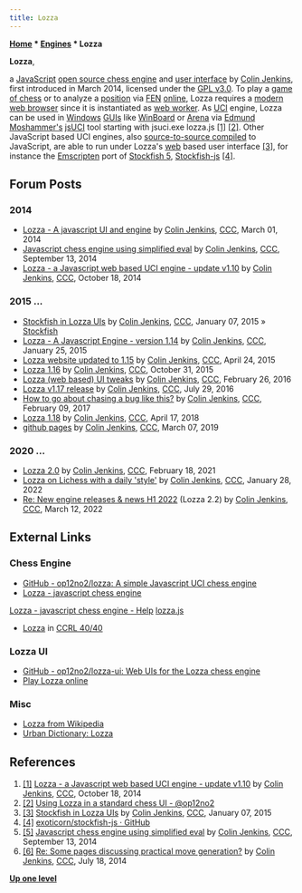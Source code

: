 ```yaml
---
title: Lozza
---
```

**[Home](Home "Home") \* [Engines](Engines "Engines") \* Lozza**


**Lozza**,  

a [JavaScript](JavaScript "JavaScript") [open source chess engine](Category:Open_Source "Category:Open Source") and [user interface](GUI "GUI") by [Colin Jenkins](Colin_Jenkins "Colin Jenkins"), first introduced in March 2014, licensed under the [GPL v3.0](Free_Software_Foundation#GPL "Free Software Foundation"). 
To play a [game of chess](Chess_Game "Chess Game") or to analyze a [position](Chess_Position "Chess Position") via [FEN](Forsyth-Edwards_Notation "Forsyth-Edwards Notation") [online](https://en.wikipedia.org/wiki/Online_and_offline), Lozza requires a [modern](https://en.wikipedia.org/wiki/Web_browser#Standards_support) [web browser](https://en.wikipedia.org/wiki/Web_browser) since it is instantiated as [web worker](https://en.wikipedia.org/wiki/Web_worker). As [UCI](UCI "UCI") engine, Lozza can be used in [Windows](Windows "Windows") [GUIs](GUI "GUI") like [WinBoard](WinBoard "WinBoard") or [Arena](Arena "Arena") via [Edmund Moshammer's](Edmund_Moshammer "Edmund Moshammer") [jsUCI](index.php?title=JSUCI&action=edit&redlink=1 "JSUCI (page does not exist)") tool starting with jsuci.exe lozza.js <a id="cite-note-1" href="#cite-ref-1">[1]</a> <a id="cite-note-2" href="#cite-ref-2">[2]</a>. Other JavaScript based UCI engines, also [source-to-source compiled](https://en.wikipedia.org/wiki/Source-to-source_compiler) to JavaScript, are able to run under Lozza's [web](https://en.wikipedia.org/wiki/Web_application) based user interface <a id="cite-note-3" href="#cite-ref-3">[3]</a>, for instance the [Emscripten](https://en.wikipedia.org/wiki/Emscripten) port of [Stockfish 5](Stockfish "Stockfish"), [Stockfish-js](Stockfish-js "Stockfish-js") <a id="cite-note-4" href="#cite-ref-4">[4]</a>.



## Forum Posts


### 2014


* [Lozza - A javascript UI and engine](http://www.talkchess.com/forum/viewtopic.php?t=51449) by [Colin Jenkins](Colin_Jenkins "Colin Jenkins"), [CCC](CCC "CCC"), March 01, 2014
* [Javascript chess engine using simplified eval](http://www.talkchess.com/forum/viewtopic.php?t=53684) by [Colin Jenkins](Colin_Jenkins "Colin Jenkins"), [CCC](CCC "CCC"), September 13, 2014
* [Lozza - a Javascript web based UCI engine - update v1.10](http://www.talkchess.com/forum/viewtopic.php?t=54082) by [Colin Jenkins](Colin_Jenkins "Colin Jenkins"), [CCC](CCC "CCC"), October 18, 2014


### 2015 ...


* [Stockfish in Lozza UIs](http://www.talkchess.com/forum/viewtopic.php?t=54891) by [Colin Jenkins](Colin_Jenkins "Colin Jenkins"), [CCC](CCC "CCC"), January 07, 2015 » [Stockfish](Stockfish "Stockfish")
* [Lozza - A Javascript Engine - version 1.14](http://www.talkchess.com/forum/viewtopic.php?t=55087) by [Colin Jenkins](Colin_Jenkins "Colin Jenkins"), [CCC](CCC "CCC"), January 25, 2015
* [Lozza website updated to 1.15](http://www.talkchess.com/forum/viewtopic.php?t=56107) by [Colin Jenkins](Colin_Jenkins "Colin Jenkins"), [CCC](CCC "CCC"), April 24, 2015
* [Lozza 1.16](http://www.talkchess.com/forum/viewtopic.php?t=58106) by [Colin Jenkins](Colin_Jenkins "Colin Jenkins"), [CCC](CCC "CCC"), October 31, 2015
* [Lozza (web based) UI tweaks](http://www.talkchess.com/forum3/viewtopic.php?f=2&t=59364) by [Colin Jenkins](Colin_Jenkins "Colin Jenkins"), [CCC](CCC "CCC"), February 26, 2016
* [Lozza v1.17 release](http://www.talkchess.com/forum/viewtopic.php?t=60972) by [Colin Jenkins](Colin_Jenkins "Colin Jenkins"), [CCC](CCC "CCC"), July 29, 2016
* [How to go about chasing a bug like this?](http://www.talkchess.com/forum3/viewtopic.php?f=7&t=63119) by [Colin Jenkins](Colin_Jenkins "Colin Jenkins"), [CCC](CCC "CCC"), February 09, 2017
* [Lozza 1.18](http://www.talkchess.com/forum3/viewtopic.php?f=2&t=67148) by [Colin Jenkins](Colin_Jenkins "Colin Jenkins"), [CCC](CCC "CCC"), April 17, 2018
* [github pages](http://www.talkchess.com/forum3/viewtopic.php?f=7&t=70129) by [Colin Jenkins](Colin_Jenkins "Colin Jenkins"), [CCC](CCC "CCC"), March 07, 2019


### 2020 ...


* [Lozza 2.0](http://www.talkchess.com/forum3/viewtopic.php?f=2&t=76625) by [Colin Jenkins](Colin_Jenkins "Colin Jenkins"), [CCC](CCC "CCC"), February 18, 2021
* [Lozza on Lichess with a daily 'style'](https://www.talkchess.com/forum3/viewtopic.php?f=2&t=79226) by [Colin Jenkins](Colin_Jenkins "Colin Jenkins"), [CCC](CCC "CCC"), January 28, 2022
* [Re: New engine releases & news H1 2022](https://www.talkchess.com/forum3/viewtopic.php?f=2&t=78884&start=88) (Lozza 2.2) by [Colin Jenkins](Colin_Jenkins "Colin Jenkins"), [CCC](CCC "CCC"), March 12, 2022


## External Links


### Chess Engine


* [GitHub - op12no2/lozza: A simple Javascript UCI chess engine](https://github.com/op12no2/lozza)
* [Lozza - javascript chess engine](http://op12no2.me/toys/lozza/)


 [Lozza - javascript chess engine - Help](http://op12no2.me/posts/1641)
 [lozza.js](http://op12no2.me/toys/lozza/lozza.js)
* [Lozza](http://ccrl.chessdom.com/ccrl/4040/cgi/compare_engines.cgi?family=Lozza&print=Rating+list&print=Results+table&print=LOS+table&print=Ponder+hit+table&print=Eval+difference+table&print=Comopp+gamenum+table&print=Overlap+table&print=Score+with+common+opponents) in [CCRL 40/40](CCRL "CCRL")


### Lozza UI


* [GitHub - op12no2/lozza-ui: Web UIs for the Lozza chess engine](https://github.com/op12no2/lozza-ui)
* [Play Lozza online](https://op12no2.github.io/lozza-ui/)


### Misc


* [Lozza from Wikipedia](https://en.wikipedia.org/wiki/Lozza)
* [Urban Dictionary: Lozza](http://www.urbandictionary.com/define.php?term=Lozza)


## References


1. <a id="cite-ref-1" href="#cite-note-1">[1]</a>  [Lozza - a Javascript web based UCI engine - update v1.10](http://www.talkchess.com/forum/viewtopic.php?t=54082) by [Colin Jenkins](Colin_Jenkins "Colin Jenkins"), [CCC](CCC "CCC"), October 18, 2014
2. <a id="cite-ref-2" href="#cite-note-2">[2]</a> [Using Lozza in a standard chess UI - @op12no2](http://op12no2.me/posts/1818)
3. <a id="cite-ref-3" href="#cite-note-3">[3]</a> [Stockfish in Lozza UIs](http://www.talkchess.com/forum/viewtopic.php?t=54891) by [Colin Jenkins](Colin_Jenkins "Colin Jenkins"), [CCC](CCC "CCC"), January 07, 2015
4. <a id="cite-ref-4" href="#cite-note-4">[4]</a> [exoticorn/stockfish-js · GitHub](https://github.com/exoticorn/stockfish-js)
5. <a id="cite-ref-5" href="#cite-note-5">[5]</a> [Javascript chess engine using simplified eval](http://www.talkchess.com/forum/viewtopic.php?t=53684) by [Colin Jenkins](Colin_Jenkins "Colin Jenkins"), [CCC](CCC "CCC"), September 13, 2014
6. <a id="cite-ref-6" href="#cite-note-6">[6]</a> [Re: Some pages discussing practical move generation?](http://www.talkchess.com/forum/viewtopic.php?start=0&t=52998&start=2) by [Colin Jenkins](Colin_Jenkins "Colin Jenkins"), [CCC](CCC "CCC"), July 18, 2014

**[Up one level](Engines "Engines")**







 
